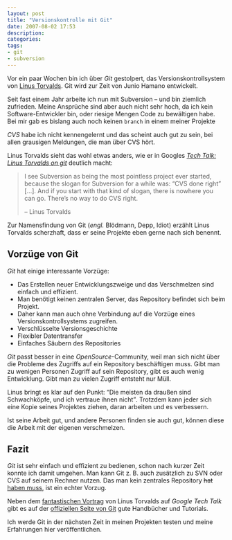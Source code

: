 ```yaml
---
layout: post
title: "Versionskontrolle mit Git"
date: 2007-08-02 17:53
description:
categories:
tags:
- git
- subversion
---
```


Vor ein paar Wochen bin ich über *Git* gestolpert, das Versionskontrollsystem von [Linus Torvalds](http://en.wikipedia.org/wiki/Linus_Torvalds "Linus Torvalds - Wikipedia, the free encyclopedia"). Git wird zur Zeit von Junio Hamano entwickelt.

Seit fast einem Jahr arbeite ich nun mit Subversion – und bin ziemlich zufrieden. Meine Ansprüche sind aber auch nicht sehr hoch, da ich kein Software-Entwickler bin, oder riesige Mengen Code zu bewältigen habe. Bei mir gab es bislang auch noch keinen `branch` in einem meiner Projekte

*CVS* habe ich nicht kennengelernt und das scheint auch gut zu sein, bei allen grausigen Meldungen, die man über CVS hört.

Linus Torvalds sieht das wohl etwas anders, wie er in Googles <cite>[Tech Talk: Linus Torvalds on git](http://www.youtube.com/watch?v=4XpnKHJAok8)</cite> deutlich macht:

> I see Subversion as being the most pointless project ever started, because the slogan for Subversion for a while was: <q>CVS done right</q> […]. And if you start with that kind of slogan, there is nowhere you can go. There’s no way to do CVS right.
>
> – Linus Torvalds

Zur Namensfindung von Git (*engl.* Blödmann, Depp, Idiot) erzählt Linus Torvalds scherzhaft, dass er seine Projekte eben gerne nach sich benennt.

## Vorzüge von Git

*Git* hat einige interessante Vorzüge:

* Das Erstellen neuer Entwicklungszweige und das Verschmelzen sind einfach und effizient.
* Man benötigt keinen zentralen Server, das Repository befindet sich beim Projekt.
* Daher kann man auch ohne Verbindung auf die Vorzüge eines Versionskontrollsystems zugreifen.
* Verschlüsselte Versionsgeschichte
* Flexibler Datentransfer
* Einfaches Säubern des Repositories

*Git* passt besser in eine *OpenSource*-Community, weil man sich nicht über die Probleme des Zugriffs auf ein Repository beschäftigen muss.
Gibt man zu wenigen Personen Zugriff auf sein Repository, gibt es auch wenig Entwicklung. Gibt man zu vielen Zugriff entsteht nur Müll.

Linus bringt es klar auf den Punkt: <q>Die meisten da draußen sind Schwachköpfe, und ich vertraue ihnen nicht</q>. Trotzdem kann jeder sich eine Kopie seines Projektes ziehen, daran arbeiten und es verbessern.

Ist seine Arbeit gut, und andere Personen finden sie auch gut, können diese die Arbeit mit der eigenen verschmelzen.

## Fazit

*Git* ist sehr einfach und effizient zu bedienen, schon nach kurzer Zeit konnte ich damit umgehen. Man kann Git z. B. auch zusätzlich zu SVN oder CVS auf seinem Rechner nutzen. Das man kein zentrales Repository <del>hat</del> <ins>haben muss</ins>, ist ein echter Vorzug.

Neben dem [fantastischen Vortrag](http://www.youtube.com/watch?v=4XpnKHJAok8) von Linus Torvalds auf *Google Tech Talk* gibt es auf der [offiziellen Seite von Git](http://git-scm.com/) gute Handbücher und Tutorials.

Ich werde Git in der nächsten Zeit in meinen Projekten testen und meine Erfahrungen hier veröffentlichen.
